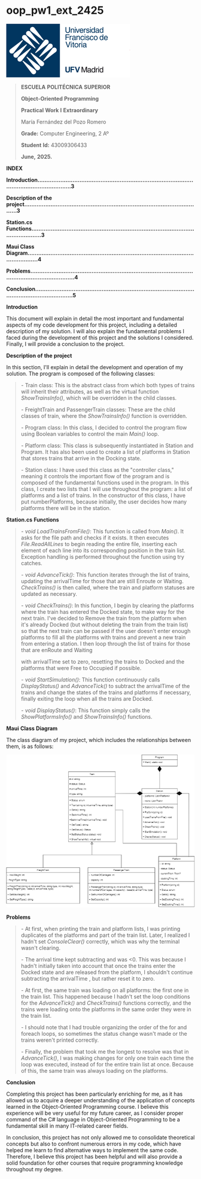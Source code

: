 # oop_pw1_ext_2425
<img src="repoPictures/Logo_UFV.jpg"
style="width:3.44792in;height:1.48958in" />

> **ESCUELA** **POLITÉCNICA** **SUPERIOR**
>
> **Object-Oriented** **Programming**
>
> **Practical** **Work** **I** **Extraordinary**
>
> María Fernández del Pozo Romero
>
> **Grade:** Computer Engineering, 2 Aº
>
> **Student** **Id:** 43009306433
>
> **June,** **2025.**




**INDEX**

**Introduction..............................................................................................................................3**

**Description of the project.......................................................................................................3** 

**Station.cs Functions.................................................................................................................3**

**Maui Class Diagram.................................................................................................................4**

**Problems....................................................................................................................................4**

**Conclusion.................................................................................................................................5**



**Introduction**

This document will explain in detail the most important and fundamental
aspects of my code development for this project, including a detailed
description of my solution. I will also explain the fundamental problems
I faced during the development of this project and the solutions I
considered. Finally, I will provide a conclusion to the project.


**Description** **of** **the** **project**

In this section, I'll explain in detail the development and operation of
my solution. The program is composed of the following classes:

> \- Train class: This is the abstract class from which both types of
> trains will inherit their attributes, as well as the virtual function
> *ShowTrainsInfo()*, which will be overridden in the child classes.
>
> \- FreightTrain and PassengerTrain classes: These are the child
> classes of train, where the *ShowTrainsInfo()* function is overridden.
>
> \- Program class: In this class, I decided to control the program flow
> using Boolean variables to control the main *Main()* loop.
>
> \- Platform class: This class is subsequently instantiated in Station
> and Program. It has also been used to create a list of platforms in
> Station that stores trains that arrive in the Docking state.
>
> \- Station class: I have used this class as the "controller class,"
> meaning it controls the important flow of the program and is composed
> of the fundamental functions used in the program. In this class, I
> create two lists that I will use throughout the program: a list of
> platforms and a list of trains. In the constructor of this class, I
> have put numberPlatforms, because initially, the user decides how many
> platforms there will be in the station.


**Station.cs** **Functions**

> \- *void* *LoadTrainsFromFile()*: This function is called from
> *Main()*. It asks for the file path and checks if it exists. It then
> executes *File.ReadAllLines* to begin reading the entire file,
> inserting each element of each line into its corresponding position in
> the train list. Exception handling is performed throughout the
> function using try catches.
>
> \- *void* *AdvanceTick()*: This function iterates through the list of
> trains, updating the arrivalTime for those that are still Enroute or
> Waiting. *CheckTrains()* is then called, where the train and platform
> statuses are updated as necessary.
>
> \- *void* *CheckTrains()*: In this function, I begin by clearing the
> platforms where the train has entered the Docked state, to make way
> for the next train. I've decided to Remove the train from the platform
> when it's already Docked (but without deleting the train from the
> train list) so that the next train can be passed if the user doesn't
> enter enough platforms to fill all the platforms with trains and
> prevent a new train from entering a station. I then loop through the
> list of trains for those that are enRoute and Waiting
>
> with arrivalTime set to zero, resetting the trains to Docked and the
> platforms that were Free to Occupied if possible.
>
> \- *void* *StartSimulation()*: This function continuously calls
> *DisplayStatus()* and *AdvanceTick()* to subtract the arrivalTime of
> the trains and change the states of the trains and platforms if
> necessary, finally exiting the loop when all the trains are Docked.
>
> \- *void* *DisplayStatus()*: This function simply calls the
> *ShowPlatformsInfo()* and *ShowTrainsInfo()* functions.


**Maui** **Class** **Diagram**

The class diagram of my project, which includes the relationships
between them, is as follows:

<img src="repoPictures/ClassDiagramMariPozo.drawio.png"/>


**Problems**

> \- At first, when printing the train and platform lists, I was
> printing duplicates of the platforms and part of the train list.
> Later, I realized I hadn't set *ConsoleClear()* correctly, which was
> why the terminal wasn't clearing.
>
> \- The arrival time kept subtracting and was \<0. This was because I
> hadn't initially taken into account that once the trains enter the
> Docked state and are released from the platform, I shouldn't continue
> subtracting the arrivalTime , but rather reset it to zero.
>
> \- At first, the same train was loading on all platforms: the first
> one in the train list. This happened because I hadn't set the loop
> conditions for the *AdvanceTick()* and *CheckTrains()* functions
> correctly, and the trains were loading onto the platforms in the same
> order they were in the train list.
>
> \- I should note that I had trouble organizing the order of the for
> and foreach loops, so sometimes the status change wasn't made or the
> trains weren't printed correctly.
>
> \- Finally, the problem that took me the longest to resolve was that
> in *AdvanceTick()*, I was making changes for only one train each time
> the loop was executed, instead of for the entire train list at once.
> Because of this, the same train was always loading on the platforms.



**Conclusion**

Completing this project has been particularly enriching for me, as it
has allowed us to acquire a deeper understanding of the application of
concepts learned in the Object-Oriented Programming course. I believe
this experience will be very useful for my future career, as I consider
proper command of the C# language in Object-Oriented Programming to be a
fundamental skill in many IT-related career fields.

In conclusion, this project has not only allowed me to consolidate
theoretical concepts but also to confront numerous errors in my code,
which have helped me learn to find alternative ways to implement the same code. 
Therefore, I believe this project has been helpful and will also provide a solid 
foundation for other courses that require programming knowledge throughout my degree.

